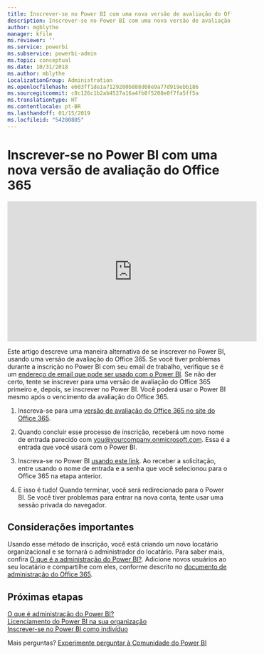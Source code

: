 ```yaml
---
title: Inscrever-se no Power BI com uma nova versão de avaliação do Office 365
description: Inscrever-se no Power BI com uma nova versão de avaliação do Office 365
author: mgblythe
manager: kfile
ms.reviewer: ''
ms.service: powerbi
ms.subservice: powerbi-admin
ms.topic: conceptual
ms.date: 10/31/2018
ms.author: mblythe
LocalizationGroup: Administration
ms.openlocfilehash: e603ff1de1a7129280b888d08e9a77d919ebb186
ms.sourcegitcommit: c8c126c1b2ab4527a16a4fb8f5208e0f7fa5ff5a
ms.translationtype: HT
ms.contentlocale: pt-BR
ms.lasthandoff: 01/15/2019
ms.locfileid: "54280805"
---
```

# <a name="signing-up-for-power-bi-with-a-new-office-365-trial"></a>Inscrever-se no Power BI com uma nova versão de avaliação do Office 365

<iframe width="560" height="315" src="https://www.youtube.com/embed/gbSuFST-Nx4?showinfo=0" frameborder="0" allowfullscreen></iframe>

Este artigo descreve uma maneira alternativa de se inscrever no Power BI, usando uma versão de avaliação do Office 365. Se você tiver problemas durante a inscrição no Power BI com seu email de trabalho, verifique se é um [endereço de email que pode ser usado com o Power BI](service-self-service-signup-for-power-bi.md#supported-email-addresses). Se não der certo, tente se inscrever para uma versão de avaliação do Office 365 primeiro e, depois, se inscrever no Power BI. Você poderá usar o Power BI mesmo após o vencimento da avaliação do Office 365.

1. Inscreva-se para uma [versão de avaliação do Office 365 no site do Office 365](https://go.microsoft.com/fwlink/p/?LinkID=403802).

1. Quando concluir esse processo de inscrição, receberá um novo nome de entrada parecido com you@yourcompany.onmicrosoft.com. Essa é a entrada que você usará com o Power BI.

1. Inscreva-se no Power BI [usando este link](https://app.powerbi.com/signupredirect?pbi_source=web). Ao receber a solicitação, entre usando o nome de entrada e a senha que você selecionou para o Office 365 na etapa anterior.

1. E isso é tudo! Quando terminar, você será redirecionado para o Power BI. Se você tiver problemas para entrar na nova conta, tente usar uma sessão privada do navegador.

## <a name="important-considerations"></a>Considerações importantes

Usando esse método de inscrição, você está criando um novo locatário organizacional e se tornará o administrador do locatário. Para saber mais, confira [O que é a administração do Power BI?](service-admin-administering-power-bi-in-your-organization.md). Adicione novos usuários ao seu locatário e compartilhe com eles, conforme descrito no [documento de administração do Office 365](https://support.office.com/en-sg/article/Add-users-individually-to-Office-365---Admin-Help-1970f7d6-03b5-442f-b385-5880b9c256ec?ui=en-US&rs=en-SG&ad=SG).

## <a name="next-steps"></a>Próximas etapas

[O que é administração do Power BI?](service-admin-administering-power-bi-in-your-organization.md)  
[Licenciamento do Power BI na sua organização](service-admin-licensing-organization.md)  
[Inscrever-se no Power BI como indivíduo](service-self-service-signup-for-power-bi.md)

Mais perguntas? [Experimente perguntar à Comunidade do Power BI](http://community.powerbi.com/)